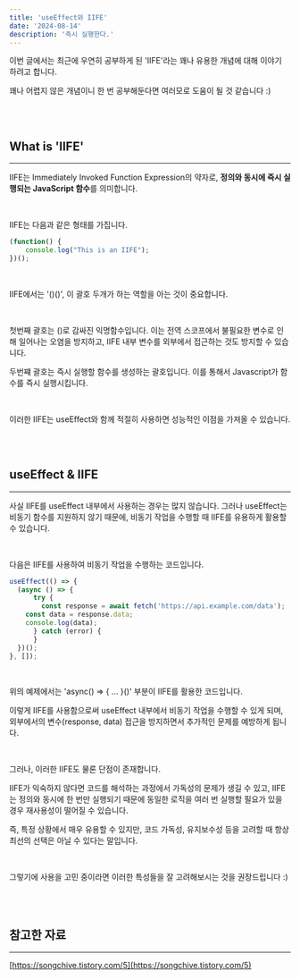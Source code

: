 ```yaml
---
title: 'useEffect와 IIFE'
date: '2024-08-14'
description: '즉시 실행한다.'
---
```


이번 글에서는 최근에 우연히 공부하게 된 'IIFE'라는 꽤나 유용한 개념에 대해 이야기 하려고 합니다.

꽤나 어렵지 않은 개념이니 한 번 공부해둔다면 여러모로 도움이 될 것 같습니다 :)

<br/>

<br/>

## **What is 'IIFE'**
---
IIFE는 Immediately Invoked Function Expression의 약자로, **정의와 동시에 즉시 실행되는 JavaScript 함수**를 의미합니다. 

<br/>

IIFE는 다음과 같은 형태를 가집니다.

```javascript
(function() {
    console.log("This is an IIFE");
})();
```

<br/>

IIFE에서는 '()()', 이 괄호 두개가 하는 역할을 아는 것이 중요합니다.  

<br/>
  
첫번째 괄호는 ()로 감싸진 익명함수입니다. 이는 전역 스코프에서 불필요한 변수로 인해 일어나는 오염을 방지하고, IIFE 내부 변수를 외부에서 접근하는 것도 방지할 수 있습니다.  
  
두번쨰 괄호는 즉시 실행할 함수를 생성하는 괄호입니다. 이를 통해서 Javascript가 함수를 즉시 실행시킵니다.

<br/>

이러한 IIFE는 useEffect와 함께 적절히 사용하면 성능적인 이점을 가져올 수 있습니다.

<br/>

<br/>

## **useEffect & IIFE**
---
사실 IIFE를 useEffect 내부에서 사용하는 경우는 많지 않습니다. 그러나 useEffect는 비동기 함수를 지원하지 않기 때문에, 비동기 작업을 수행할 때 IIFE를 유용하게 활용할 수 있습니다.

<br/>

다음은 IIFE를 사용하여 비동기 작업을 수행하는 코드입니다.

```javascript
useEffect(() => {
  (async () => {
      try {
        const response = await fetch('https://api.example.com/data');
	const data = response.data;
	console.log(data);
      } catch (error) {
      }
  })();
}, []);
```

<br/>

위의 예제에서는 'async() => { ... }()' 부분이 IIFE를 활용한 코드입니다.

이렇게 IIFE를 사용함으로써 useEffect 내부에서 비동기 작업을 수행할 수 있게 되며, 외부에서의 변수(response, data) 접근을 방지하면서 추가적인 문제를 예방하게 됩니다.

<br/>

그러나, 이러한 IIFE도 물론 단점이 존재합니다.  
  
IIFE가 익숙하지 않다면 코드를 해석하는 과정에서 가독성의 문제가 생길 수 있고, IIFE는 정의와 동시에 한 번만 실행되기 때문에 동일한 로직을 여러 번 실행할 필요가 있을 경우 재사용성이 떨어질 수 있습니다.  
  
즉, 특정 상황에서 매우 유용할 수 있지만, 코드 가독성, 유지보수성 등을 고려할 때 항상 최선의 선택은 아닐 수 있다는 말입니다.   

<br/>
  
그렇기에 사용을 고민 중이라면 이러한 특성들을 잘 고려해보시는 것을 권장드립니다 :)  

<br/>

<br/>

## **참고한 자료**
---
[https://songchive.tistory.com/5](https://songchive.tistory.com/5)
